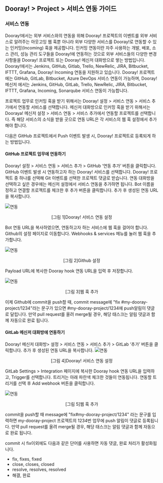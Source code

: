 ## Dooray! > Project > 서비스 연동 가이드 

### 서비스 연동 

Dooray!에서는 외부 서비스와의 연동을 위해 Dooray! 프로젝트의 이벤트를 외부 서비스로 알려주는 아웃고잉 웹 훅뿐 아니라 외부 다양한 서비스를 Dooray!로 연동할 수 있는 인커밍(Incoming) 훅을 제공합니다. 인커밍 연동이란 자주 사용하는 개발, 배포, 소스 관리, 성능 관리 도구들을 Dooray!에 연동하는 것으로 외부 서비스들의 다양한 변경 사항들을 Dooray! 프로젝트 또는 Dooray! 메신저 대화방으로 쌓는 방법입니다.  Dooray!에서는 Jenkins, GitHub, Gitlab, Trello, NewRelic, JIRA, Bitbucket, IFTTT, Grafana, Dooray! Incoming 연동을 지원하고 있습니다. Dooray! 프로젝트에는 GitHub, GitLab, Bitbucket,  Azure DevOps 서비스 연동이 가능하며, Dooray! 메신저 에서는 Jenkins, GitHub, GitLab, Trello, NewRelic, JIRA, Bitbucket, IFTTT, Grafana, Incoming, Sonarqube 서비스 연동이 가능합니다.  

프로젝트 업무로 인커밍 훅을 받기 위해서는 Dooray! 설정 > 서비스 연동 > 서비스 추가에서 연동할 서비스를 선택합니다. 메신저 대화방으로 인커밍 훅을 받기 위해서는 Dooraya! 메신저 설정 > 서비스 연동 > 서비스 추가에서 연동할 프로젝트를 선택합니다. 즉 해당 서비스의 소식을 받을 곳으로 연동 URL은 각 서비스의 웹 훅 설정에서 추가해야 합니다.

다음은 GitHub 프로젝트에서 Push 이벤트 발생 시, Dooray! 프로젝트로 등록되게 하는 방법입니다.  

#### GitHub 프로젝트 업무에 연동하기 

Dooray! 설정 > 서비스 연동 > 서비스 추가 > GitHub ‘연동 추가’ 버튼을 클릭합니다. GitHub 이벤트 발생 시 연동하고자 하는 Dooray! 서비스를 선택합니다. Dooray! 프로젝트 중 하나를 선택해 Git 이벤트를 선택한 프로젝트 댓글로 받습니다. 연동 대화방을 선택하고 싶은 경우에는 메신저 설정에서 서비스 연동을 추가하면 됩니다. 
Bot 이름을 정하고 연결할 프로젝트를 체크한 후 추가 버튼을 클릭합니다. 추가 후 생성된 연동 URL을 복사합니다.

![연동](http://static.toastoven.net/prod_dooray_project/07_project_integration.png)

<center>[그림 1]Dooray! 서비스 연동 설정</center>

Bot 연동 URL을 복사하였으면, 연동하고자 하는 서비스에 웹 훅을 걸어야 합니다. Github의 설정 페이지로 이동합니다. Webhooks & services 메뉴를 눌러 웹 훅을 추가합니다.  

![연동](http://static.toastoven.net/prod_dooray_project/02_project_integration.png)
<center>[그림 2]Github 설정</center>

Payload URL에 복사한 Dooray hook 연동 URL을 입력 후 저장합니다. 

![연동](http://static.toastoven.net/prod_dooray_project/03_project_integration.png)
<center>[그림 3]웹 훅 추가</center>

이제 Github에 commit을 push할 때, commit message에 "fix #my-dooray-project/1234"라는 문구가 있으면 #my-dooray-project/1234에 push알림이 댓글로 달립니다. 만약 pull request를 올려 merge될 경우, 해당 태스크는 알림 댓글과 함께 자동으로 완료 됩니다.

#### GitLab 메신저 대화방에 연동하기 

Dooray! 메신저 대화방>  설정 > 서비스 연동 > 서비스 추가 > GitLab ‘추가’ 버튼을 클릭합니다. 추가 후 생성된 연동 URL을 복사합니다. 
![연동](http://static.toastoven.net/prod_dooray_project/08_project_integration.png)

<center>[그림 4]Dooray! 서비스 연동 설정</center>

GitLab Settings > Integration 페이지에 복사한 Dooray hook 연동 URL을 입력하고, Trigger를 선택합니다. 트리거는 아래 파란색 체크한 것들이 연동됩니다. 연동할 트리거를 선택 후 Add webhook 버튼을 클릭합니다. 

![연동](http://static.toastoven.net/prod_dooray_project/05_project_integration.png)
<center>[그림 5]웹 훅 추가</center>

commit을 push할 때 message에 "fix#my-dooray-project/1234" 라는 문구를 입력하면 my-dooray-project 프로젝트의 1234번 업무에 push 알림이 댓글로 등록됩니다. 만약 pull request를 올려 merge될 경우, 해당 태스크는 알림 댓글과 함께 자동으로 완료 됩니다. 

commit 시 fix이외에도 다음과 같은 단어를 사용하면 자동 댓글, 완료 처리가 활성화됩니다. 
- fix, fixes, fixed
- close, closes, closed
- resolve, resolves, resolved
- 해결, 완료 



